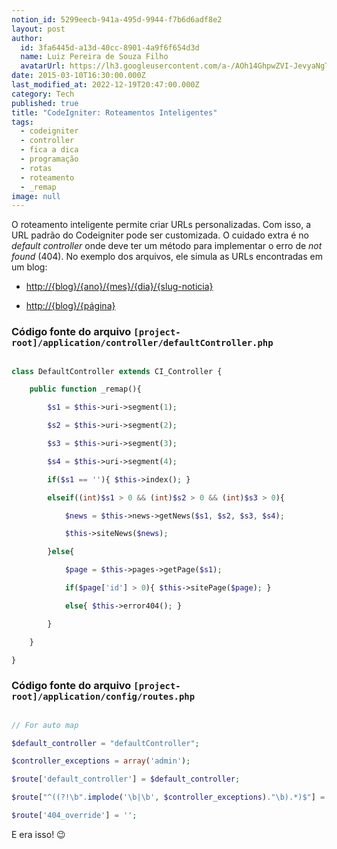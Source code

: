 ```yaml
---
notion_id: 5299eecb-941a-495d-9944-f7b6d6adf8e2
layout: post
author:
  id: 3fa6445d-a13d-40cc-8901-4a9f6f654d3d
  name: Luiz Pereira de Souza Filho
  avatarUrl: https://lh3.googleusercontent.com/a-/AOh14GhpwZVI-JevyaNgTdlrOT6YN20cI6V9Kxtq38Ij8AQ=s100
date: 2015-03-10T16:30:00.000Z
last_modified_at: 2022-12-19T20:47:00.000Z
category: Tech
published: true
title: "CodeIgniter: Roteamentos Inteligentes"
tags:
  - codeigniter
  - controller
  - fica a dica
  - programação
  - rotas
  - roteamento
  - _remap
image: null
---
```


O roteamento inteligente permite criar URLs personalizadas. Com isso, a URL padrão do Codeigniter pode ser customizada. O cuidado extra é no _default controller_ onde deve ter um método para implementar o erro de _not found_ (404). No exemplo dos arquivos, ele simula as URLs encontradas em um blog:

* [http://{blog}/{ano}/{mes}/{dia}/{slug-noticia}](http://{blog}/{ano}/{mes}/{dia}/{slug-noticia})

* [http://{blog}/{página}](http://{blog}/{página})

###   Código fonte do arquivo `[project-root]/application/controller/defaultController.php`

```php

class DefaultController extends CI_Controller {

    public function _remap(){

        $s1 = $this->uri->segment(1);

        $s2 = $this->uri->segment(2);

        $s3 = $this->uri->segment(3);

        $s4 = $this->uri->segment(4);

        if($s1 == ''){ $this->index(); }

        elseif((int)$s1 > 0 && (int)$s2 > 0 && (int)$s3 > 0){

            $news = $this->news->getNews($s1, $s2, $s3, $s4);

            $this->siteNews($news);

        }else{

            $page = $this->pages->getPage($s1);

            if($page['id'] > 0){ $this->sitePage($page); }

            else{ $this->error404(); }

        }

    }

}

```

###   Código fonte do arquivo  `[project-root]/application/config/routes.php`

```php

// For auto map

$default_controller = "defaultController";

$controller_exceptions = array('admin');

$route['default_controller'] = $default_controller;

$route["^((?!\b".implode('\b|\b', $controller_exceptions)."\b).*)$"] = $default_controller.'/$1';

$route['404_override'] = '';

```

E era isso! 😉

